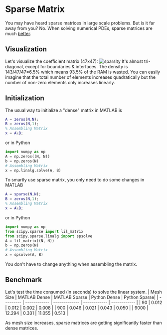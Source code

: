 # Sparse Matrix
You may have heard sparse matrices in large scale problems. But is it far away from you? No. When solving numerical PDEs, sparse matrices are much [better](https://www.mathworks.com/help/matlab/math/computational-advantages-of-sparse-matrices.html).

## Visualization
Let's visualize the coefficient matrix (47x47):
![sparsity](https://user-images.githubusercontent.com/12702149/109365270-c7d7ce00-785e-11eb-8a3b-0eea5ae73d61.png)
It's almost tri-diagonal, except for boundaries & interfaces. The density is 143/47/47=6.5% which means 93.5% of the RAM is wasted. You can easily imagine that the total number of elements increases quadratically but the number of non-zero elements only increases linearly.

## Initialization
The usual way to initialize a "dense" matrix in MATLAB is
```MATLAB
A = zeros(N,N);
B = zeros(N,1);
% Assembling Matrix
x = A\B;
```
or in Python
```Python
import numpy as np
A = np.zeros((N, N))
b = np.zeros(N)
# Assembling Matrix
x = np.linalg.solve(A, B)
```
To smartly use sparse matrix, you only need to do some changes in MATLAB
```MATLAB
A = sparse(N,N);
B = zeros(N,1);
% Assembling Matrix
x = A\B;
```
or in Python
```Python
import numpy as np
from scipy.sparse import lil_matrix
from scipy.sparse.linalg import spsolve
A = lil_matrix((N, N))
b = np.zeros(N)
# Assembling Matrix
x = spsolve(A, B)
```
You don't have to change anything when assembling the matrix.

## Benchmark
Let's test the time consumed (in seconds) to solve the linear system.
| Mesh Size | MATLAB Dense | MATLAB Sparse | Python Dense | Python Sparse|
| --------- | ------------ | ------------- | ------------ | ------------ |
| 90 | 0.012 | 0.012 | 0.002 | 0.008 |
|	900 | 0.046 | 0.021 | 0.043 | 0.050 |
|	9000 | 12.294 | 0.331 | 11.055 | 0.513 |

As mesh size increases, sparse matrices are getting significantly faster than dense matrices.
